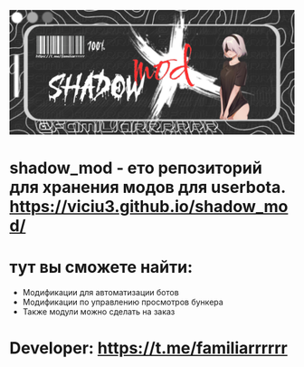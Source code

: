 ![Баннер InfoBMod](banner.png)
# shadow_mod - ето репозиторий для хранения модов для userbota. https://viciu3.github.io/shadow_mod/
# тут вы сможете найти:

* Модификации для автоматизации ботов
* Модификации по управлению просмотров бункера
* Также модули можно сделать на заказ

# Developer: https://t.me/familiarrrrrr 
